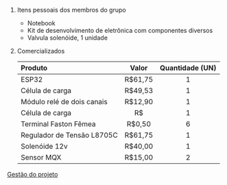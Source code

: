 1. Itens pessoais dos membros do grupo
    - Notebook
    - Kit de desenvolvimento de eletrônica com componentes diversos
    - Valvula solenóide, 1 unidade
2. Comercializados

    | Produto | Valor | Quantidade (UN) |
    |:-------|:-----:|:----------:|
    |ESP32|R$61,75| 1 |
    |Célula de carga|R$49,53| 1 |
    |Módulo relé de dois canais|R$12,90| 1 |
    |Célula de carga|R$| 1 |
    |Terminal Faston Fêmea|R$0,50| 6 |
    |Regulador de Tensão L8705C|R$61,75| 1 |
    |Solenóide 12v|R$40,00| 1 |
    |Sensor MQX|R$15,00| 2 |

[Gestão do projeto](gestao_do_projeto.md)